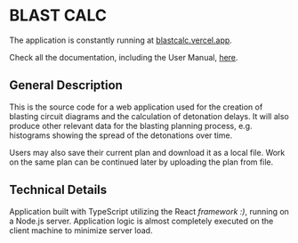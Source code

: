 # BLAST CALC

The application is constantly running at [blastcalc.vercel.app](https://blastcalc.vercel.app/ "Blast Calc").

Check all the documentation, including the User Manual, [here](https://github.com/joonarafael/blast-calc/tree/main/documentation "Project Documentation Folder").

## General Description

This is the source code for a web application used for the creation of blasting circuit diagrams and the calculation of detonation delays. It will also produce other relevant data for the blasting planning process, e.g. histograms showing the spread of the detonations over time.

Users may also save their current plan and download it as a local file. Work on the same plan can be continued later by uploading the plan from file.

## Technical Details

Application built with TypeScript utilizing the React *framework :)*, running on a Node.js server. Application logic is almost completely executed on the client machine to minimize server load.
